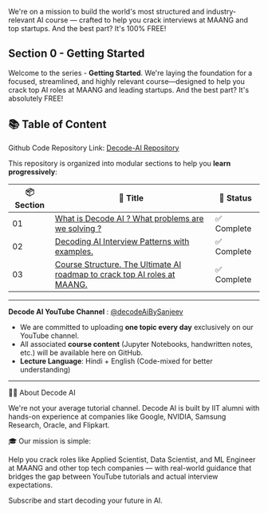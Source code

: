 We're on a mission to build the world's most structured and industry-relevant AI course — crafted to help you crack interviews at MAANG and top startups. And the best part? It's 100% FREE!

## Section 0 - Getting Started

Welcome to the series - **Getting Started**. We're laying the foundation for a focused, streamlined, and highly relevant course—designed to help you crack top AI roles at MAANG and leading startups. And the best part? It's absolutely FREE!

## 📚 Table of Content

Github Code Repository Link: [Decode-AI Repository](https://github.com/Decode-AI-By-Sanjeev/Decode-AI)

This repository is organized into modular sections to help you **learn progressively**:

| 📦 Section | 📘 Title                                             | 🧭 Status         |
|------------|------------------------------------------------------|-------------------|
| 01         | [What is Decode AI ? What problems are we solving ?](https://decode-ai-by-sanjeev.github.io/Decode-AI/Section%200%20-%20Getting%20Started/0.1%20Channel%20Introduction)                                    | ✅ Complete       |
| 02         |  [Decoding AI Interview Patterns with examples.](https://decode-ai-by-sanjeev.github.io/Decode-AI/Section%200%20-%20Getting%20Started/0.2%20AI%20Interview%20Patterns/)                             |  ✅ Complete      |
| 03         | [Course Structure. The Ultimate AI roadmap to crack top AI roles at MAANG. ](https://decode-ai-by-sanjeev.github.io/Decode-AI/Section%200%20-%20Getting%20Started/0.3%20Course%20Introduction)              |  ✅ Complete       |


---

**Decode AI YouTube Channel** : [@decodeAiBySanjeev](https://www.youtube.com/@decodeAiBySanjeev)
- We are committed to uploading **one topic every day** exclusively on our YouTube channel.
- All associated **course content** (Jupyter Notebooks, handwritten notes, etc.) will be available here on GitHub.
- **Lecture Language**: Hindi + English (Code-mixed for better understanding)

---
👨‍💻 About Decode AI

We're not your average tutorial channel. Decode AI is built by IIT alumni with hands-on experience at companies like Google, NVIDIA, Samsung Research, Oracle, and Flipkart.

🎓 Our mission is simple:

Help you crack roles like Applied Scientist, Data Scientist, and ML Engineer at MAANG and other top tech companies — with real-world guidance that bridges the gap between YouTube tutorials and actual interview expectations.

Subscribe and start decoding your future in AI.


